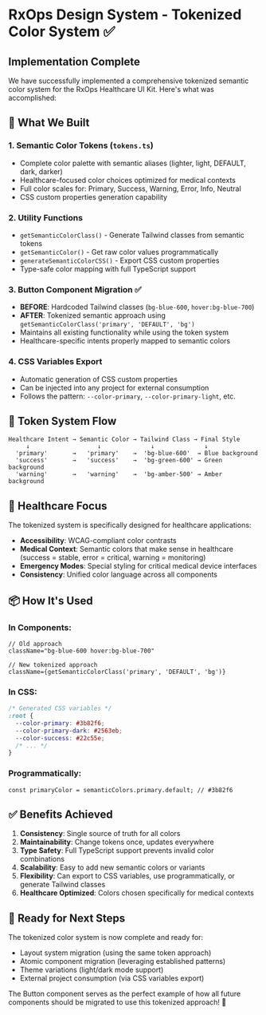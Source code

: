 # RxOps Design System - Tokenized Color System ✅

## Implementation Complete

We have successfully implemented a comprehensive tokenized semantic color system for the RxOps Healthcare UI Kit. Here's what was accomplished:

## 🎯 What We Built

### 1. **Semantic Color Tokens** (`tokens.ts`)
- Complete color palette with semantic aliases (lighter, light, DEFAULT, dark, darker)
- Healthcare-focused color choices optimized for medical contexts
- Full color scales for: Primary, Success, Warning, Error, Info, Neutral
- CSS custom properties generation capability

### 2. **Utility Functions**
- `getSemanticColorClass()` - Generate Tailwind classes from semantic tokens
- `getSemanticColor()` - Get raw color values programmatically
- `generateSemanticColorCSS()` - Export CSS custom properties
- Type-safe color mapping with full TypeScript support

### 3. **Button Component Migration** ✅
- **BEFORE**: Hardcoded Tailwind classes (`bg-blue-600`, `hover:bg-blue-700`)
- **AFTER**: Tokenized semantic approach using `getSemanticColorClass('primary', 'DEFAULT', 'bg')`
- Maintains all existing functionality while using the token system
- Healthcare-specific intents properly mapped to semantic colors

### 4. **CSS Variables Export**
- Automatic generation of CSS custom properties
- Can be injected into any project for external consumption
- Follows the pattern: `--color-primary`, `--color-primary-light`, etc.

## 🔄 Token System Flow

```
Healthcare Intent → Semantic Color → Tailwind Class → Final Style
     ↓                   ↓              ↓              ↓
  'primary'       →   'primary'    →  'bg-blue-600'  → Blue background
  'success'       →   'success'    →  'bg-green-600' → Green background
  'warning'       →   'warning'    →  'bg-amber-500' → Amber background
```

## 🏥 Healthcare Focus

The tokenized system is specifically designed for healthcare applications:

- **Accessibility**: WCAG-compliant color contrasts
- **Medical Context**: Semantic colors that make sense in healthcare (success = stable, error = critical, warning = monitoring)
- **Emergency Modes**: Special styling for critical medical device interfaces
- **Consistency**: Unified color language across all components

## 📦 How It's Used

### In Components:
```tsx
// Old approach
className="bg-blue-600 hover:bg-blue-700"

// New tokenized approach  
className={getSemanticColorClass('primary', 'DEFAULT', 'bg')}
```

### In CSS:
```css
/* Generated CSS variables */
:root {
  --color-primary: #3b82f6;
  --color-primary-dark: #2563eb;
  --color-success: #22c55e;
  /* ... */
}
```

### Programmatically:
```tsx
const primaryColor = semanticColors.primary.default; // #3b82f6
```

## ✅ Benefits Achieved

1. **Consistency**: Single source of truth for all colors
2. **Maintainability**: Change tokens once, updates everywhere
3. **Type Safety**: Full TypeScript support prevents invalid color combinations
4. **Scalability**: Easy to add new semantic colors or variants
5. **Flexibility**: Can export to CSS variables, use programmatically, or generate Tailwind classes
6. **Healthcare Optimized**: Colors chosen specifically for medical contexts

## 🚀 Ready for Next Steps

The tokenized color system is now complete and ready for:
- Layout system migration (using the same token approach)
- Atomic component migration (leveraging established patterns)
- Theme variations (light/dark mode support)
- External project consumption (via CSS variables export)

The Button component serves as the perfect example of how all future components should be migrated to use this tokenized approach! 🎉
